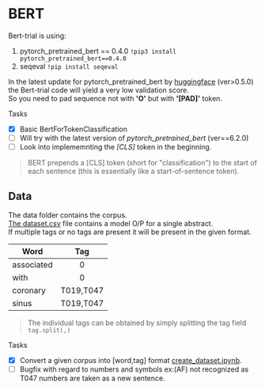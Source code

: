 # BERT
Bert-trial is using: 
1) pytorch_pretrained_bert == 0.4.0 ```!pip3 install pytorch_pretrained_bert==0.4.0```
2) seqeval ```!pip install seqeval```

In the latest update for pytorch_pretrained_bert by [huggingface](https://huggingface.co/transformers/model_doc/bert.html) (ver>0.5.0) the Bert-trial code will yield a very low validation score.   
So you need to pad sequence not with **'O'** but with **'[PAD]'** token.

Tasks
- [x] Basic BertForTokenClassification
- [ ] Will try with the latest version of *pytorch_pretrained_bert* (ver==6.2.0)
- [ ] Look into implememnting the *[CLS]* token in the beginning.   

> BERT prepends a [CLS] token (short for "classification") to the start of each sentence (this is essentially like a start-of-sentence token). 

## Data
The data folder contains the corpus.    
[The dataset.csv](data/dataset.csv) file contains a model O/P for a single abstract.   
If multiple tags or no tags are present it will be present in the given format.

| Word            | Tag       |
| --------------- |:---------:|
| associated	    | 0         |
| with	          | 0         |  
| coronary	      | T019,T047 |  
| sinus	          | T019,T047 |

> The individual tags can be obtained by simply splitting the tag field ```tag.split(,)```     

Tasks
- [x] Convert a given corpus into [word,tag] format [create_dataset.ipynb](create_dataset.ipynb).
- [ ] Bugfix with regard to numbers and symbols ex:(AF) not recognized as T047 numbers are taken as a new sentence.
